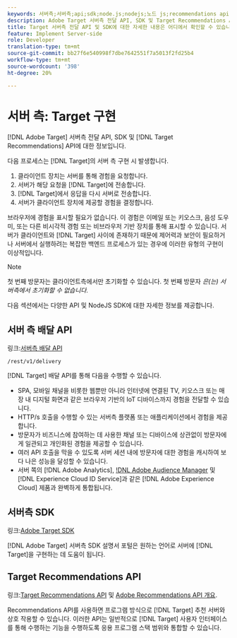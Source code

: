 ```yaml
---
keywords: 서버측;서버측;api;sdk;node.js;nodejs;노드 js;recommendations api;api:api
description: Adobe Target 서버측 전달 API, SDK 및 Target Recommendations API에 대해 알아보십시오.
title: Target 서버측 전달 API 및 SDK에 대한 자세한 내용은 어디에서 확인할 수 있습니까?
feature: Implement Server-side
role: Developer
translation-type: tm+mt
source-git-commit: bb27f6e540998f7dbe7642551f7a5013f2fd25b4
workflow-type: tm+mt
source-wordcount: '398'
ht-degree: 20%

---
```



# 서버 측: Target 구현

[!DNL Adobe Target] 서버측 전달 API, SDK 및 [!DNL Target Recommendations] API에 대한 정보입니다.

다음 프로세스는 [!DNL Target]의 서버 측 구현 시 발생합니다.

1. 클라이언트 장치는 서버를 통해 경험을 요청합니다.
1. 서버가 해당 요청을 [!DNL Target]에 전송합니다.
1. [!DNL Target]에서 응답을 다시 서버로 전송합니다.
1. 서버가 클라이언트 장치에 제공할 경험을 결정합니다.

브라우저에 경험을 표시할 필요가 없습니다. 이 경험은 이메일 또는 키오스크, 음성 도우미, 또는 다른 비시각적 경험 또는 비브라우저 기반 장치를 통해 표시할 수 있습니다. 서버가 클라이언트와 [!DNL Target] 사이에 존재하기 때문에 제어력과 보안이 필요하거나 서버에서 실행하려는 복잡한 백엔드 프로세스가 있는 경우에 이러한 유형의 구현이 이상적입니다.

>[!NOTE]
>
>첫 번째 방문자는 클라이언트측에서만 초기화할 수 있습니다. 첫 번째 방문자 *은(는) 서버측에서 초기화할 수 없습니다.*

다음 섹션에서는 다양한 API 및 NodeJS SDK에 대한 자세한 정보를 제공합니다.

## 서버 측 배달 API

링크:[서버측 배달 API](https://developers.adobetarget.com/api/delivery-api/)

`/rest/v1/delivery`

[!DNL Target] 배달 API를 통해 다음을 수행할 수 있습니다.

* SPA, 모바일 채널을 비롯한 웹뿐만 아니라 인터넷에 연결된 TV, 키오스크 또는 매장 내 디지털 화면과 같은 브라우저 기반의 IoT 디바이스까지 경험을 전달할 수 있습니다.
* HTTP/s 호출을 수행할 수 있는 서버측 플랫폼 또는 애플리케이션에서 경험을 제공합니다.
* 방문자가 비즈니스에 참여하는 데 사용한 채널 또는 디바이스에 상관없이 방문자에게 일관되고 개인화된 경험을 제공할 수 있습니다.
* 여러 API 호출을 막을 수 있도록 서버 세션 내에 방문자에 대한 경험을 캐시하여 보다 나은 성능을 달성할 수 있습니다.
* 서버 쪽의 [!DNL Adobe Analytics], [!DNL Adobe Audience Manager](AAM) 및 [!DNL Experience Cloud ID Service]과 같은 [!DNL Adobe Experience Cloud] 제품과 완벽하게 통합됩니다.

## 서버측 SDK

링크:[Adobe Target SDK](https://adobetarget-sdks.gitbook.io/docs/)

[!DNL Adobe Target] 서버측 SDK 설명서 포털은 원하는 언어로 서버에 [!DNL Target]을 구현하는 데 도움이 됩니다.

## Target Recommendations API

링크:[Target Recommendations API](https://developers.adobetarget.com/api/recommendations) 및 [Adobe Recommendations API 개요](https://experienceleague.adobe.com/docs/target-learn/recommendations-api-tutorial/recs-api-overview.html).

Recommendations API를 사용하면 프로그램 방식으로 [!DNL Target] 추천 서버와 상호 작용할 수 있습니다. 이러한 API는 일반적으로 [!DNL Target] 사용자 인터페이스를 통해 수행하는 기능을 수행하도록 응용 프로그램 스택 범위와 통합할 수 있습니다.
